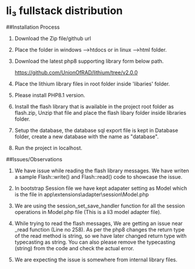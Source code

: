# li₃ fullstack distribution

##Installation Process

1. Download the Zip file/github url

2. Place the folder in windows -->htdocs or in linux -->html folder.

3. Download the latest php8 supporting library form below path.

   https://github.com/UnionOfRAD/lithium/tree/v2.0.0

4. Place the lithium library files in root folder inside 'libaries' folder.

5. Please install PHP8.1 version.

6. Install the flash library that is available in the project root folder as flash.zip, Unzip that file and place the flash libary folder inside libraries folder.

7. Setup the database, the database sql export file is kept in Database folder, create a new database with the name as "database".

8. Run the project in localhost.



##Issues/Observations

1. We have issue while reading the flash library messages. We have writen a sample Flash::write() and Flash::read() code to showcase the issue.

2. In bootstrap Session file we have kept adapater setting as Model which is the file in app\extensions\adapter\session\Model.php

3. We are using the session_set_save_handler function for all the session operations in Model.php file (This is a li3 model adapter file).

4. While trying to read the flash messages, We are getting an issue near _read function (Line no 258). As per the php8 changes the return type of the read method is string, so we have later changed return type with typecasting as string.
You can also please remove the typecasting (string) from the code and check the actual error.

5. We are expecting the issue is somewhere from internal library files.


